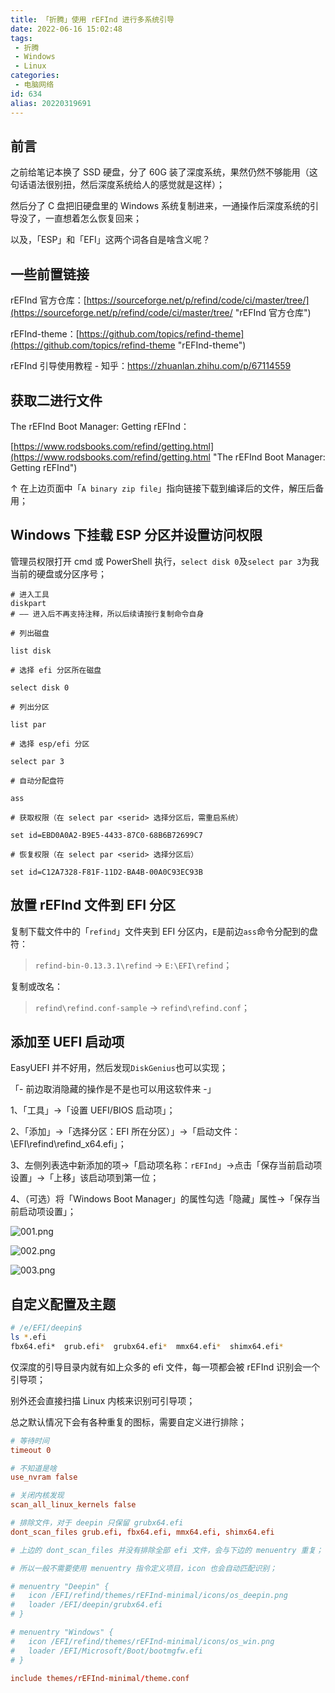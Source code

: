 ```yaml
---
title: 「折腾」使用 rEFInd 进行多系统引导
date: 2022-06-16 15:02:48
tags:
 - 折腾
 - Windows
 - Linux
categories:
 - 电脑网络
id: 634
alias: 20220319691
---
```


## 前言

之前给笔记本换了 SSD 硬盘，分了 60G 装了深度系统，果然仍然不够能用（这句话语法很别扭，然后深度系统给人的感觉就是这样）；

然后分了 C 盘把旧硬盘里的 Windows 系统复制进来，一通操作后深度系统的引导没了，一直想着怎么恢复回来；

以及，「ESP」和「EFI」这两个词各自是啥含义呢？

<!--more-->

## 一些前置链接

rEFInd 官方仓库：[https://sourceforge.net/p/refind/code/ci/master/tree/](https://sourceforge.net/p/refind/code/ci/master/tree/ "rEFInd 官方仓库")

rEFInd-theme：[https://github.com/topics/refind-theme](https://github.com/topics/refind-theme "rEFInd-theme")

rEFInd 引导使用教程 - 知乎：https://zhuanlan.zhihu.com/p/67114559

## 获取二进行文件

The rEFInd Boot Manager: Getting rEFInd：

[https://www.rodsbooks.com/refind/getting.html](https://www.rodsbooks.com/refind/getting.html "The rEFInd Boot Manager: Getting rEFInd")

↑ 在上边页面中「`A binary zip file`」指向链接下载到编译后的文件，解压后备用；

## Windows 下挂载 ESP 分区并设置访问权限

管理员权限打开 cmd 或 PowerShell 执行，`select disk 0`及`select par 3`为我当前的硬盘或分区序号；

```shell
# 进入工具
diskpart
# —— 进入后不再支持注释，所以后续请按行复制命令自身

# 列出磁盘

list disk

# 选择 efi 分区所在磁盘

select disk 0

# 列出分区

list par

# 选择 esp/efi 分区

select par 3

# 自动分配盘符

ass

# 获取权限（在 select par <serid> 选择分区后，需重启系统）

set id=EBD0A0A2-B9E5-4433-87C0-68B6B72699C7

# 恢复权限（在 select par <serid> 选择分区后）

set id=C12A7328-F81F-11D2-BA4B-00A0C93EC93B
```

## 放置 rEFInd 文件到 EFI 分区

复制下载文件中的「`refind`」文件夹到 EFI 分区内，`E`是前边`ass`命令分配到的盘符：

> `refind-bin-0.13.3.1\refind` → `E:\EFI\refind`；

复制或改名：

> `refind\refind.conf-sample` → `refind\refind.conf`；


## 添加至 UEFI 启动项

EasyUEFI 并不好用，然后发现`DiskGenius`也可以实现；

「- 前边取消隐藏的操作是不是也可以用这软件来 -」

1、「工具」→「设置 UEFI/BIOS 启动项」；

2、「添加」→「选择分区：EFI 所在分区）」→「启动文件：\EFI\refind\refind_x64.efi」；

3、左侧列表选中新添加的项→「启动项名称：`rEFInd`」→点击「保存当前启动项设置」→「上移」该启动项到第一位；

4、（可选）将「Windows Boot Manager」的属性勾选「隐藏」属性→「保存当前启动项设置」；

![001.png](001.png)

![002.png](002.png)

![003.png](003.png)

## 自定义配置及主题

```bash
# /e/EFI/deepin$
ls *.efi
fbx64.efi*  grub.efi*  grubx64.efi*  mmx64.efi*  shimx64.efi*
```

仅深度的引导目录内就有如上众多的 efi 文件，每一项都会被 rEFInd 识别会一个引导项；

别外还会直接扫描 Linux 内核来识别可引导项；

总之默认情况下会有各种重复的图标，需要自定义进行排除；

```conf
# 等待时间
timeout 0

# 不知道是啥
use_nvram false

# 关闭内核发现
scan_all_linux_kernels false

# 排除文件，对于 deepin 只保留 grubx64.efi
dont_scan_files grub.efi, fbx64.efi, mmx64.efi, shimx64.efi

# 上边的 dont_scan_files 并没有排除全部 efi 文件，会与下边的 menuentry 重复；

# 所以一般不需要使用 menuentry 指令定义项目，icon 也会自动匹配识别；

# menuentry "Deepin" {
# 	icon /EFI/refind/themes/rEFInd-minimal/icons/os_deepin.png
# 	loader /EFI/deepin/grubx64.efi
# }

# menuentry "Windows" {
# 	icon /EFI/refind/themes/rEFInd-minimal/icons/os_win.png
# 	loader /EFI/Microsoft/Boot/bootmgfw.efi
# }

include themes/rEFInd-minimal/theme.conf
```
